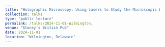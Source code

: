 ```yaml
---
title: "Holographic Microscopy: Using Lasers to Study the Microscopic World"
collection: talks
type: "public lecture"
permalink: /talks/2024-11-01-Wilmington,
venue: "Stoney’s British Pub"
date: 2024-11-01
location: "Wilmington, Delaware"
---
```

